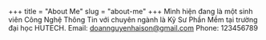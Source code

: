 +++
title = "About Me"
slug = "about-me"
+++
Mình hiện đang là một sinh viên Công Nghệ Thông Tin với chuyên ngành là Kỹ Sư Phần Mềm tại trường đại học HUTECH.
Email: doannguyenhaison@gmail.com
Phone: 123456789